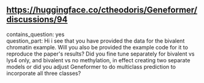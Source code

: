 ## https://huggingface.co/ctheodoris/Geneformer/discussions/94

contains_question: yes  
question_part: Hi i see that you have provided the data for the bivalent chromatin example. Will you also be provided the example code for it to reproduce the paper's results? Did you fine tune separately for bivalent vs lys4 only, and bivalent vs no methylation, in effect creating two separate models or did you adjust Geneformer to do multiclass prediction to incorporate all three classes?